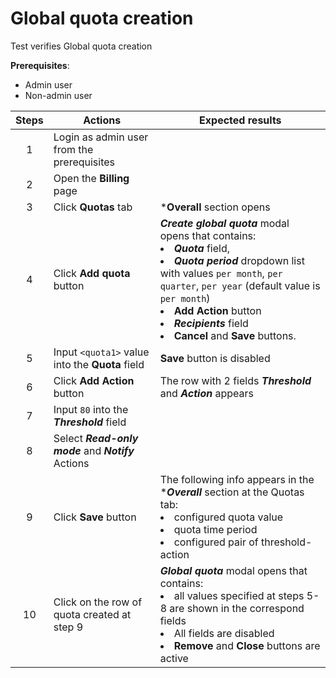 # Global quota creation

Test verifies Global quota creation

**Prerequisites**:
- Admin user
- Non-admin user

| Steps | Actions | Expected results |
| :---: | --- | --- |
| 1 | Login as admin user from the prerequisites | |
| 2 | Open the **Billing** page | |
| 3 | Click **Quotas** tab | ***Overall** section opens |
| 4 | Click **Add quota** button | ***Create global quota*** modal opens that contains: <li> ***Quota*** field, <li> ***Quota period*** dropdown list with values `per month`, `per quarter`, `per year` (default value is `per month`) <li> **Add Action** button <li> ***Recipients*** field <li> **Cancel** and **Save** buttons. |
| 5 | Input `<quota1>` value into the **Quota** field | **Save** button is disabled |
| 6 | Click **Add Action** button | The row with 2 fields ***Threshold*** and ***Action*** appears |
| 7 | Input `80` into the ***Threshold*** field | |
| 8 | Select ***Read-only mode*** and ***Notify*** Actions | |
| 9 | Click **Save** button | The following info appears in the ****Overall*** section at the Quotas tab: <li> configured quota value <li> quota time period <li> configured pair of threshold-action |
| 10 | Click on the row of quota created at step 9 | ***Global quota*** modal opens that contains: <li> all values specified at steps 5-8 are shown in the correspond fields <li> All fields are disabled <li> **Remove** and **Close** buttons are active |
 